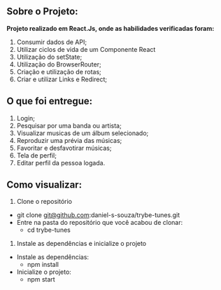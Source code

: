 ## Sobre o Projeto:

**Projeto realizado em React.Js, onde as habilidades verificadas foram:**
1. Consumir dados de API;
1. Utilizar ciclos de vida de um Componente React
1. Utilização do setState;
1. Utilização do BrowserRouter;
1. Criação e utilização de rotas;
1. Criar e utilizar Links e Redirect;

## O que foi entregue:
1. Login;
1. Pesquisar por uma banda ou artista;
1. Visualizar musicas de um álbum selecionado;
1. Reproduzir uma prévia das músicas;
1. Favoritar e desfavotirar músicas;
1. Tela de perfil;
1. Editar perfil da pessoa logada.

## Como visualizar: 
1. Clone o repositório
  * git clone git@github.com:daniel-s-souza/trybe-tunes.git
  * Entre na pasta do repositório que você acabou de clonar:
    * cd trybe-tunes
1. Instale as dependências e inicialize o projeto
 * Instale as dependências:
   * npm install
 * Inicialize o projeto:
   * npm start

